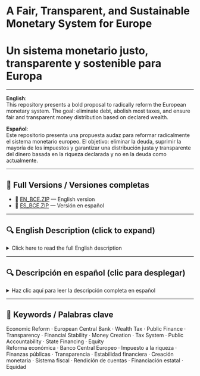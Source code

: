 
# A Fair, Transparent, and Sustainable Monetary System for Europe  
# Un sistema monetario justo, transparente y sostenible para Europa

---

**English**:  
This repository presents a bold proposal to radically reform the European monetary system. The goal: eliminate debt, abolish most taxes, and ensure fair and transparent money distribution based on declared wealth.

**Español**:  
Este repositorio presenta una propuesta audaz para reformar radicalmente el sistema monetario europeo. El objetivo: eliminar la deuda, suprimir la mayoría de los impuestos y garantizar una distribución justa y transparente del dinero basada en la riqueza declarada y no en la deuda como actualmente.

---

## 🔗 Full Versions / Versiones completas

- 📘 [EN_BCE.ZIP](./EN_BCE.ZIP) — English version  
- 📗 [ES_BCE.ZIP](./ES_BCE.ZIP) — Versión en español

---

## 🔍 English Description (click to expand)

<details>
<summary>Click here to read the full English description</summary>

This preliminary proposal introduces a bold and transformative vision for the European economic system. It advocates for a shift from tax-based and debt-driven state financing to a direct monetary creation model managed by the European Central Bank (ECB) under democratic oversight.

The central idea is that states would no longer need to collect taxes from citizens or companies to finance public services. Instead, each state would define its annual financial needs through democratic parliamentary processes, and the ECB would directly provide the necessary funds, without generating debt and bypassing private banks entirely.

In this system, money carries its own tax: rather than taxing people or companies, the tax is embedded in the money itself through an interest mechanism tied to wealth. Individuals or entities requiring funds (for consumption or investment) would receive money from the ECB based on the wealth they declare. The more wealth one has, the higher the interest applied to the funds received. This system serves as a natural redistribution mechanism, ensuring that those with more contribute more—automatically and proportionally—without needing intrusive tax authorities.

Such a design would naturally lead to the emergence of hidden wealth, as access to additional money would require the declaration of assets. This would discourage the accumulation of unregistered or illicit funds, addressing one of the structural issues of today’s economic system: the informal or shadow economy.

Furthermore, public workers and pensioners would be paid without any tax deductions, and businesses would receive state payments tax-free, since public budgets would no longer be supported by tax revenues. The ECB would also provide the remaining circulating money (not destined to the states) through democratic processes, distributing it to individuals or businesses in exchange for declared wealth.

Transparency and public accountability are foundational to this proposal. All money flows would be traceable—eliminating anonymous transactions—and wealth declarations would be mandatory for access to public money. The ECB would become accountable to the European Parliament or directly to the states, moving monetary control away from private financial institutions and towards a collective, transparent and equitable governance model.

This is a preliminary conceptual idea aimed at opening dialogue around the design of a more just, efficient, and direct economic system. It is not a finalized framework, but rather an invitation to develop a new paradigm where solidarity, democratic governance, and financial stability form the pillars of monetary policy. The transition to such a system poses significant challenges, but it offers the potential to correct deep-rooted structural injustices and bring about a fairer and more sustainable future for all.

</details>

---

## 🔍 Descripción en español (clic para desplegar)

<details>
<summary>Haz clic aquí para leer la descripción completa en español</summary>

Esta propuesta preliminar presenta una visión audaz y transformadora para el sistema económico europeo. Defiende un cambio del modelo actual, basado en impuestos y deuda, hacia un modelo de creación directa de dinero gestionado por el Banco Central Europeo (BCE) bajo una supervisión democrática.

La idea central es que los estados ya no necesitarían recaudar impuestos de ciudadanos o empresas para financiar los servicios públicos. En su lugar, cada estado definiría sus necesidades financieras anuales a través de procesos parlamentarios democráticos, y el BCE proporcionaría directamente los fondos necesarios, sin generar deuda y sin pasar por los bancos privados.

En este sistema, el dinero lleva incorporado su propio impuesto: en lugar de gravar a las personas o empresas, el impuesto está incrustado en el propio dinero mediante un mecanismo de intereses ligado a la riqueza. Los particulares o entidades que necesiten dinero (para consumo o inversión) lo recibirían del BCE en función de la riqueza que declaren. Cuanta más riqueza se tenga, mayor será el interés aplicado sobre el dinero recibido. Este sistema actuaría como un mecanismo natural de redistribución, asegurando que quienes tienen más contribuyan más—de forma automática y proporcional—sin necesidad de un aparato fiscal intrusivo.

Este diseño permitiría aflorar la riqueza oculta, ya que para acceder a dinero sería obligatorio declarar bienes. Esto desincentivaría la acumulación de fondos no registrados o ilícitos, abordando uno de los problemas estructurales del sistema actual: la economía sumergida.

Además, los trabajadores públicos y pensionistas recibirían sus pagos sin retenciones fiscales, y las empresas serían pagadas por el Estado sin impuestos añadidos, ya que los presupuestos públicos no se sostendrían con ingresos fiscales. El BCE proporcionaría también el resto del dinero circulante (no destinado a los estados) mediante procesos democráticos, distribuyéndolo entre individuos o empresas en función de la riqueza declarada.

La transparencia y la rendición de cuentas públicas son pilares fundamentales de esta propuesta. Todos los movimientos de dinero serían trazables—sin transacciones anónimas—y las declaraciones de riqueza serían obligatorias para acceder a dinero público. El BCE estaría bajo la responsabilidad del Parlamento Europeo o de los propios estados, alejando el control monetario de las entidades privadas y acercándolo a una gobernanza colectiva, transparente y equitativa.

Esta es una idea conceptual preliminar que busca abrir el diálogo sobre el diseño de un sistema económico más justo, eficiente y directo. No se trata de un marco definitivo, sino de una invitación a desarrollar un nuevo paradigma donde la solidaridad, la gobernanza democrática y la estabilidad financiera sean los pilares de la política monetaria. La transición hacia este modelo plantea retos importantes, pero ofrece la posibilidad de corregir injusticias estructurales y construir un futuro más justo y sostenible para todos.

</details>

---

## 🔑 Keywords / Palabras clave

Economic Reform · European Central Bank · Wealth Tax · Public Finance · Transparency · Financial Stability · Money Creation · Tax System · Public Accountability · State Financing · Equity  
Reforma económica · Banco Central Europeo · Impuesto a la riqueza · Finanzas públicas · Transparencia · Estabilidad financiera · Creación monetaria · Sistema fiscal · Rendición de cuentas · Financiación estatal · Equidad
